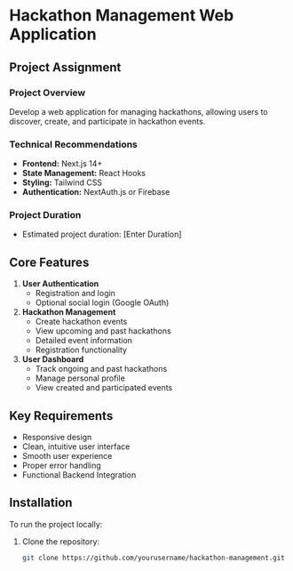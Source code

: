 # Hackathon Management Web Application

## Project Assignment

### Project Overview
Develop a web application for managing hackathons, allowing users to discover, create, and participate in hackathon events.

### Technical Recommendations
- **Frontend:** Next.js 14+
- **State Management:** React Hooks
- **Styling:** Tailwind CSS
- **Authentication:** NextAuth.js or Firebase

### Project Duration
- Estimated project duration: [Enter Duration]

## Core Features
1. **User Authentication**
   - Registration and login
   - Optional social login (Google OAuth)
2. **Hackathon Management**
   - Create hackathon events
   - View upcoming and past hackathons
   - Detailed event information
   - Registration functionality
3. **User Dashboard**
   - Track ongoing and past hackathons
   - Manage personal profile
   - View created and participated events

## Key Requirements
- Responsive design
- Clean, intuitive user interface
- Smooth user experience
- Proper error handling
- Functional Backend Integration

## Installation

To run the project locally:

1. Clone the repository:
   ```bash
   git clone https://github.com/yourusername/hackathon-management.git
